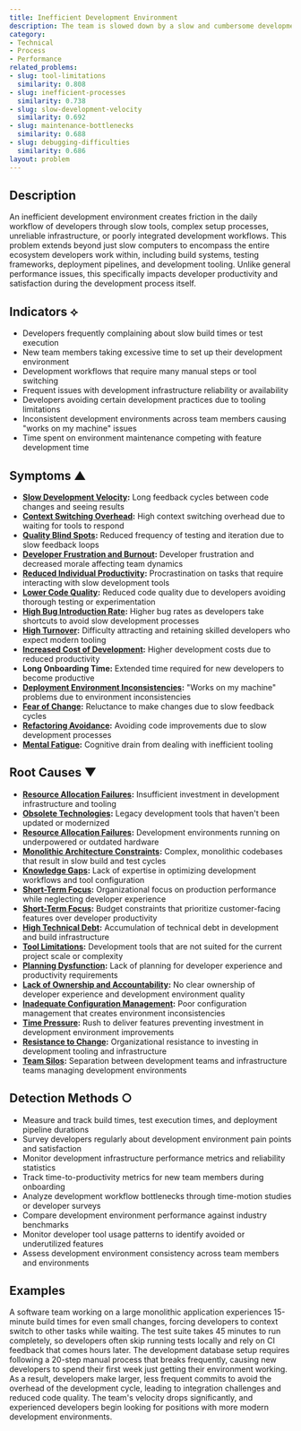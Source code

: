 ```yaml
---
title: Inefficient Development Environment
description: The team is slowed down by a slow and cumbersome development environment
category:
- Technical
- Process
- Performance
related_problems:
- slug: tool-limitations
  similarity: 0.808
- slug: inefficient-processes
  similarity: 0.738
- slug: slow-development-velocity
  similarity: 0.692
- slug: maintenance-bottlenecks
  similarity: 0.688
- slug: debugging-difficulties
  similarity: 0.686
layout: problem
---
```


## Description

An inefficient development environment creates friction in the daily workflow of developers through slow tools, complex setup processes, unreliable infrastructure, or poorly integrated development workflows. This problem extends beyond just slow computers to encompass the entire ecosystem developers work within, including build systems, testing frameworks, deployment pipelines, and development tooling. Unlike general performance issues, this specifically impacts developer productivity and satisfaction during the development process itself.

## Indicators ⟡

- Developers frequently complaining about slow build times or test execution
- New team members taking excessive time to set up their development environment
- Development workflows that require many manual steps or tool switching
- Frequent issues with development infrastructure reliability or availability
- Developers avoiding certain development practices due to tooling limitations
- Inconsistent development environments across team members causing "works on my machine" issues
- Time spent on environment maintenance competing with feature development time

## Symptoms ▲

- **[Slow Development Velocity](slow-development-velocity.md):** Long feedback cycles between code changes and seeing results
- **[Context Switching Overhead](context-switching-overhead.md):** High context switching overhead due to waiting for tools to respond
- **[Quality Blind Spots](quality-blind-spots.md):** Reduced frequency of testing and iteration due to slow feedback loops
- **[Developer Frustration and Burnout](developer-frustration-and-burnout.md):** Developer frustration and decreased morale affecting team dynamics
- **[Reduced Individual Productivity](reduced-individual-productivity.md):** Procrastination on tasks that require interacting with slow development tools
- **[Lower Code Quality](lower-code-quality.md):** Reduced code quality due to developers avoiding thorough testing or experimentation
- **[High Bug Introduction Rate](high-bug-introduction-rate.md):** Higher bug rates as developers take shortcuts to avoid slow development processes
- **[High Turnover](high-turnover.md):** Difficulty attracting and retaining skilled developers who expect modern tooling
- **[Increased Cost of Development](increased-cost-of-development.md):** Higher development costs due to reduced productivity
- **Long Onboarding Time:** Extended time required for new developers to become productive
- **[Deployment Environment Inconsistencies](deployment-environment-inconsistencies.md):** "Works on my machine" problems due to environment inconsistencies
- **[Fear of Change](fear-of-change.md):** Reluctance to make changes due to slow feedback cycles
- **[Refactoring Avoidance](refactoring-avoidance.md):** Avoiding code improvements due to slow development processes
- **[Mental Fatigue](mental-fatigue.md):** Cognitive drain from dealing with inefficient tooling

## Root Causes ▼

- **[Resource Allocation Failures](resource-allocation-failures.md):** Insufficient investment in development infrastructure and tooling
- **[Obsolete Technologies](obsolete-technologies.md):** Legacy development tools that haven't been updated or modernized
- **[Resource Allocation Failures](resource-allocation-failures.md):** Development environments running on underpowered or outdated hardware
- **[Monolithic Architecture Constraints](monolithic-architecture-constraints.md):** Complex, monolithic codebases that result in slow build and test cycles
- **[Knowledge Gaps](knowledge-gaps.md):** Lack of expertise in optimizing development workflows and tool configuration
- **[Short-Term Focus](short-term-focus.md):** Organizational focus on production performance while neglecting developer experience
- **[Short-Term Focus](short-term-focus.md):** Budget constraints that prioritize customer-facing features over developer productivity
- **[High Technical Debt](high-technical-debt.md):** Accumulation of technical debt in development and build infrastructure
- **[Tool Limitations](tool-limitations.md):** Development tools that are not suited for the current project scale or complexity
- **[Planning Dysfunction](planning-dysfunction.md):** Lack of planning for developer experience and productivity requirements
- **[Lack of Ownership and Accountability](lack-of-ownership-and-accountability.md):** No clear ownership of developer experience and development environment quality
- **[Inadequate Configuration Management](inadequate-configuration-management.md):** Poor configuration management that creates environment inconsistencies
- **[Time Pressure](time-pressure.md):** Rush to deliver features preventing investment in development environment improvements
- **[Resistance to Change](resistance-to-change.md):** Organizational resistance to investing in development tooling and infrastructure
- **[Team Silos](team-silos.md):** Separation between development teams and infrastructure teams managing development environments

## Detection Methods ○

- Measure and track build times, test execution times, and deployment pipeline durations
- Survey developers regularly about development environment pain points and satisfaction
- Monitor development infrastructure performance metrics and reliability statistics
- Track time-to-productivity metrics for new team members during onboarding
- Analyze development workflow bottlenecks through time-motion studies or developer surveys
- Compare development environment performance against industry benchmarks
- Monitor developer tool usage patterns to identify avoided or underutilized features
- Assess development environment consistency across team members and environments

## Examples

A software team working on a large monolithic application experiences 15-minute build times for even small changes, forcing developers to context switch to other tasks while waiting. The test suite takes 45 minutes to run completely, so developers often skip running tests locally and rely on CI feedback that comes hours later. The development database setup requires following a 20-step manual process that breaks frequently, causing new developers to spend their first week just getting their environment working. As a result, developers make larger, less frequent commits to avoid the overhead of the development cycle, leading to integration challenges and reduced code quality. The team's velocity drops significantly, and experienced developers begin looking for positions with more modern development environments.